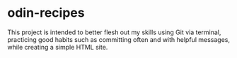 # odin-recipes

This project is intended to better flesh out my skills using Git via terminal, practicing good habits such as committing often and with helpful messages, while creating a simple HTML site.